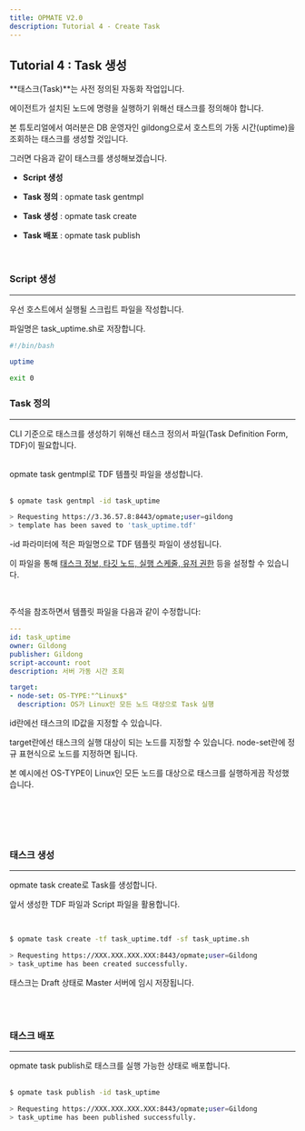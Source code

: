```yaml
---
title: OPMATE V2.0
description: Tutorial 4 - Create Task
---
```


## Tutorial 4 : Task 생성

**태스크(Task)**는 사전 정의된 자동화 작업입니다.

에이전트가 설치된 노드에 명령을 실행하기 위해선 태스크를 정의해야 합니다.

본 튜토리얼에서 여러분은 DB 운영자인 gildong으로서 호스트의 가동 시간(uptime)을 조회하는 태스크를 생성할 것입니다.

그러면 다음과 같이 태스크를 생성해보겠습니다.

- **Script 생성**

- **Task 정의** : <inline>opmate task gentmpl</inline>

- **Task 생성** : <inline>opmate task create</inline>

- **Task 배포** : <inline>opmate task publish</inline>

<br>


### Script 생성
- - -

우선 호스트에서 실행될 스크립트 파일을 작성합니다.

<!-- 본 튜토리얼에서는 호스트의 가동 시간을 출력하는 간단한 명령을 실행해보겠습니다. -->

파일명은 task_uptime.sh로 저장합니다.

```bash
#!/bin/bash

uptime

exit 0
```


### Task 정의
- - -

CLI 기준으로 태스크를 생성하기 위해선 태스크 정의서 파일(Task Definition Form, TDF)이 필요합니다.

<br>

<div><inline>opmate task gentmpl</inline>로 TDF 템플릿 파일을 생성합니다.</div>

<br>

```bash
$ opmate task gentmpl -id task_uptime

> Requesting https://3.36.57.8:8443/opmate;user=gildong
> template has been saved to 'task_uptime.tdf'
```

<div><inline>-id</inline> 파라미터에 적은 파일명으로 TDF 템플릿 파일이 생성됩니다.</div>

이 파일을 통해 <u>태스크 정보, 타깃 노드, 실행 스케줄, 유저 권한</u> 등을 설정할 수 있습니다.

<br>

주석을 참조하면서 템플릿 파일을 다음과 같이 수정합니다:

```yaml
---
id: task_uptime
owner: Gildong
publisher: Gildong
script-account: root
description: 서버 가동 시간 조회

target:
- node-set: OS-TYPE:"^Linux$"
  description: OS가 Linux인 모든 노드 대상으로 Task 실행

```

id란에선 태스크의 ID값을 지정할 수 있습니다.

target란에선 태스크의 실행 대상이 되는 노드를 지정할 수 있습니다.
node-set란에 정규 표현식으로 노드를 지정하면 됩니다.

본 예시에선 OS-TYPE이 Linux인 모든 노드를 대상으로 태스크를 실행하게끔 작성했습니다.

<br>


<br><br>

### 태스크 생성
- - -

<div><inline>opmate task create</inline>로 Task를 생성합니다.</div>

앞서 생성한 TDF 파일과 Script 파일을 활용합니다.

<br>

```bash
$ opmate task create -tf task_uptime.tdf -sf task_uptime.sh

> Requesting https://XXX.XXX.XXX.XXX:8443/opmate;user=Gildong
> task_uptime has been created successfully.
```

태스크는 Draft 상태로 Master 서버에 임시 저장됩니다.


<br><br>


### 태스크 배포
- - -

<div><inline>opmate task publish</inline>로 태스크를 실행 가능한 상태로 배포합니다.</div>

<br>

```bash
$ opmate task publish -id task_uptime

> Requesting https://XXX.XXX.XXX.XXX:8443/opmate;user=Gildong
> task_uptime has been published successfully.
```